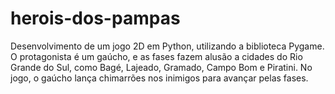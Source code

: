 # herois-dos-pampas
Desenvolvimento de um jogo 2D em Python, utilizando a biblioteca Pygame. O protagonista é um gaúcho, e as fases fazem alusão a cidades do Rio Grande do Sul, como Bagé, Lajeado, Gramado, Campo Bom e Piratini.  No jogo, o gaúcho lança chimarrões nos inimigos para avançar pelas fases.
